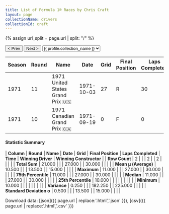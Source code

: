 ```yaml
---
title: List of Formula 1® Races by Chris Craft
layout: page
collectionName: drivers
collectionId: craft
---
```


{% assign url_split = page.url | split: "/" %}
<div id="collection-navigation">
<button onclick="selector.options[selector.selectedIndex-1].value && (window.location = selector.options[selector.selectedIndex-1].value);">&lt; Prev</button>
<button onclick="selector.options[selector.selectedIndex+1].value && (window.location = selector.options[selector.selectedIndex+1].value);">Next &gt;</button>
<select id="selector" onchange="this.options[this.selectedIndex].value && (window.location = this.options[this.selectedIndex].value);">
  {% for collectionId in site.data[page.collectionName].refs %}
    {% if collectionId == page.collectionId %}
      {% assign selected = "selected" %}
    {% else %}
      {% assign selected = "" %}
    {% endif %}
    {% assign profile = site.data[page.collectionName][collectionId].profile %}
    <option value="/f1/{{ page.collectionName }}/{{ collectionId }}/{{ url_split[4] }}" {{ selected }}>{{ profile.collection_name }}</option>
  {% endfor %}
</select>
</div>

| Season | Round | Name | Date | Grid | Final Position | Laps Completed | Time | Winning Driver | Winning Constructor |
|--|--|--|--|--|--|--|--|--|--|
| 1971 | 11 | 1971 United States Grand Prix 🇺🇸 | 1971-10-03 | 27 | R | 30 |   | François Cevert 🇫🇷 | Tyrrell 🇬🇧 |
| 1971 | 10 | 1971 Canadian Grand Prix 🇨🇦 | 1971-09-19 | 0 | F | 0 |   | Jackie Stewart 🇬🇧 | Tyrrell 🇬🇧 |

#### Statistic Summary

| **Column** | **Round** | **Name** | **Date** | **Grid** | **Final Position** | **Laps Completed** | **Time** | **Winning Driver** | **Winning Constructor** |
| **Row Count** | 2 |  |  | 2 |  | 2 |  |  |  |
| **Total Sum** | 21.000 |  |  | 27.000 |  | 30.000 |  |  |  |
| **Mean μ (Average)** | 10.500 |  |  | 13.500 |  | 15.000 |  |  |  |
| **Maximum** | 11.000 |  |  | 27.000 |  | 30.000 |  |  |  |
| **75th Percentile** | 11.000 |  |  | 27.000 |  | 30.000 |  |  |  |
| **Median** | 11.000 |  |  | 27.000 |  | 30.000 |  |  |  |
| **25th Percentile** | 10.000 |  |  |  |  |  |  |  |  |
| **Minimum** | 10.000 |  |  |  |  |  |  |  |  |
| **Variance** | 0.250 |  |  | 182.250 |  | 225.000 |  |  |  |
| **Standard Deviation σ** | 0.500 |  |  | 13.500 |  | 15.000 |  |  |  |

Download data: [json]({{ page.url | replace:'.html','.json' }}), [csv]({{ page.url | replace:'.html','.csv' }})
